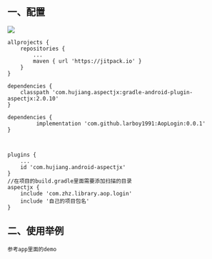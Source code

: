 ## 一、配置

[![](https://jitpack.io/v/larboy1991/AopLogin.svg)](https://jitpack.io/#larboy1991/AopLogin)

	allprojects {
		repositories {
			...
			maven { url 'https://jitpack.io' }
		}
	}

	dependencies {
		classpath 'com.hujiang.aspectjx:gradle-android-plugin-aspectjx:2.0.10'
	}

	dependencies {
			 implementation 'com.github.larboy1991:AopLogin:0.0.1'
	}



	plugins {
        ...
        id 'com.hujiang.android-aspectjx'
    }
    //在项目的build.gradle里面需要添加扫描的目录
    aspectjx {
        include 'com.zhz.library.aop.login'
        include '自己的项目包名'
    }

## 二、使用举例
    参考app里面的demo


